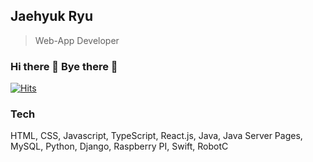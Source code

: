 Jaehyuk Ryu
-----------
> Web-App Developer
### Hi there 👋 Bye there 👋

[![Hits](https://hits.seeyoufarm.com/api/count/incr/badge.svg?url=https%3A%2F%2Fgithub.com%2Fryubsmile%2F&count_bg=%23CFA400&title_bg=%230D0D0D&icon=deliveroo.svg&icon_color=%23FBCB48&title=hits&edge_flat=false)](https://hits.seeyoufarm.com)  


### Tech
HTML, CSS, Javascript, TypeScript, React.js, Java, Java Server Pages, MySQL, Python, Django, Raspberry PI, Swift, RobotC
